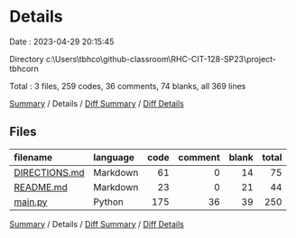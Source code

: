 # Details

Date : 2023-04-29 20:15:45

Directory c:\\Users\\tbhco\\github-classroom\\RHC-CIT-128-SP23\\project-tbhcorn

Total : 3 files,  259 codes, 36 comments, 74 blanks, all 369 lines

[Summary](results.md) / Details / [Diff Summary](diff.md) / [Diff Details](diff-details.md)

## Files
| filename | language | code | comment | blank | total |
| :--- | :--- | ---: | ---: | ---: | ---: |
| [DIRECTIONS.md](/DIRECTIONS.md) | Markdown | 61 | 0 | 14 | 75 |
| [README.md](/README.md) | Markdown | 23 | 0 | 21 | 44 |
| [main.py](/main.py) | Python | 175 | 36 | 39 | 250 |

[Summary](results.md) / Details / [Diff Summary](diff.md) / [Diff Details](diff-details.md)